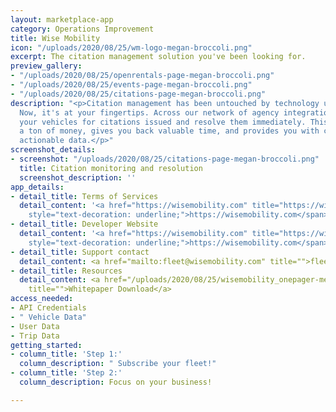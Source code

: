 ```yaml
---
layout: marketplace-app
category: Operations Improvement
title: Wise Mobility
icon: "/uploads/2020/08/25/wm-logo-megan-broccoli.png"
excerpt: The citation management solution you've been looking for.
preview_gallery:
- "/uploads/2020/08/25/openrentals-page-megan-broccoli.png"
- "/uploads/2020/08/25/events-page-megan-broccoli.png"
- "/uploads/2020/08/25/citations-page-megan-broccoli.png"
description: "<p>Citation management has been untouched by technology until Wise Mobility.
  Now, it's at your fingertips. Across our network of agency integrations, we monitor
  your vehicles for citations issued and resolve them immediately. This saves you
  a ton of money, gives you back valuable time, and provides you with consistent,
  actionable data.</p>"
screenshot_details:
- screenshot: "/uploads/2020/08/25/citations-page-megan-broccoli.png"
  title: Citation monitoring and resolution
  screenshot_description: ''
app_details:
- detail_title: Terms of Services
  detail_content: '<a href="https://wisemobility.com" title="https://wisemobility.com"><span
    style="text-decoration: underline;">https://wisemobility.com</span></a>'
- detail_title: Developer Website
  detail_content: '<a href="https://wisemobility.com" title="https://wisemobility.com"><span
    style="text-decoration: underline;">https://wisemobility.com</span></a>'
- detail_title: Support contact
  detail_content: <a href="mailto:fleet@wisemobility.com" title="">fleet@wisemobility.com</a>
- detail_title: Resources
  detail_content: <a href="/uploads/2020/08/25/wisemobility_onepager-megan-broccoli.pdf"
    title="">Whitepaper Download</a>
access_needed:
- API Credentials
- " Vehicle Data"
- User Data
- Trip Data
getting_started:
- column_title: 'Step 1:'
  column_description: " Subscribe your fleet!"
- column_title: 'Step 2:'
  column_description: Focus on your business!

---
```

